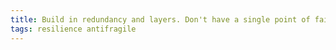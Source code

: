 ```yaml
---
title: Build in redundancy and layers. Don't have a single point of failure.
tags: resilience antifragile 
---
```

